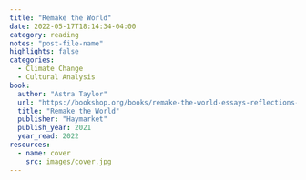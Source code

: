 ```yaml
---
title: "Remake the World"
date: 2022-05-17T18:14:34-04:00
category: reading
notes: "post-file-name"
highlights: false
categories:
  - Climate Change
  - Cultural Analysis
book:
  author: "Astra Taylor"
  url: "https://bookshop.org/books/remake-the-world-essays-reflections-rebellions-9781642594966/9781642594546"
  title: "Remake the World"
  publisher: "Haymarket"
  publish_year: 2021
  year_read: 2022
resources:
  - name: cover
    src: images/cover.jpg
---
```


